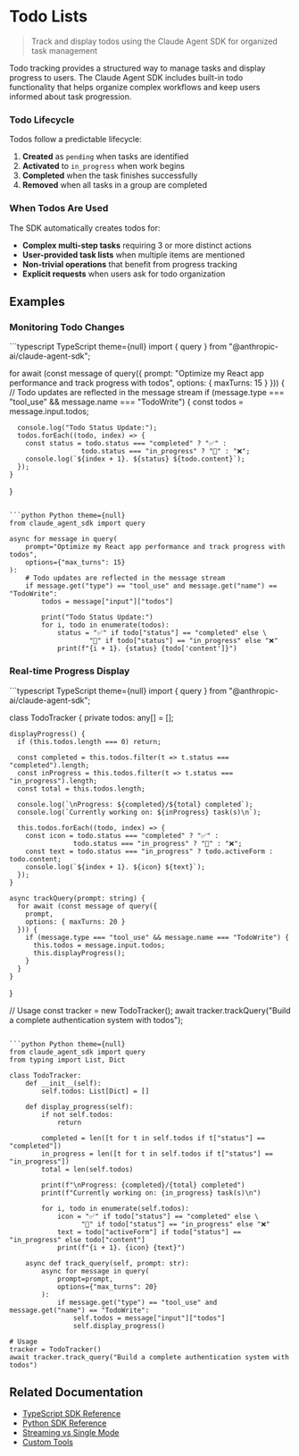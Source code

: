 # Todo Lists

> Track and display todos using the Claude Agent SDK for organized task management

Todo tracking provides a structured way to manage tasks and display progress to users. The Claude Agent SDK includes built-in todo functionality that helps organize complex workflows and keep users informed about task progression.

### Todo Lifecycle

Todos follow a predictable lifecycle:

1. **Created** as `pending` when tasks are identified
2. **Activated** to `in_progress` when work begins
3. **Completed** when the task finishes successfully
4. **Removed** when all tasks in a group are completed

### When Todos Are Used

The SDK automatically creates todos for:

* **Complex multi-step tasks** requiring 3 or more distinct actions
* **User-provided task lists** when multiple items are mentioned
* **Non-trivial operations** that benefit from progress tracking
* **Explicit requests** when users ask for todo organization

## Examples

### Monitoring Todo Changes

<CodeGroup>
  ```typescript TypeScript theme={null}
  import { query } from "@anthropic-ai/claude-agent-sdk";

  for await (const message of query({
    prompt: "Optimize my React app performance and track progress with todos",
    options: { maxTurns: 15 }
  })) {
    // Todo updates are reflected in the message stream
    if (message.type === "tool_use" && message.name === "TodoWrite") {
      const todos = message.input.todos;
      
      console.log("Todo Status Update:");
      todos.forEach((todo, index) => {
        const status = todo.status === "completed" ? "✅" : 
                      todo.status === "in_progress" ? "🔧" : "❌";
        console.log(`${index + 1}. ${status} ${todo.content}`);
      });
    }
  }
  ```

  ```python Python theme={null}
  from claude_agent_sdk import query

  async for message in query(
      prompt="Optimize my React app performance and track progress with todos",
      options={"max_turns": 15}
  ):
      # Todo updates are reflected in the message stream
      if message.get("type") == "tool_use" and message.get("name") == "TodoWrite":
          todos = message["input"]["todos"]
          
          print("Todo Status Update:")
          for i, todo in enumerate(todos):
              status = "✅" if todo["status"] == "completed" else \
                      "🔧" if todo["status"] == "in_progress" else "❌"
              print(f"{i + 1}. {status} {todo['content']}")
  ```
</CodeGroup>

### Real-time Progress Display

<CodeGroup>
  ```typescript TypeScript theme={null}
  import { query } from "@anthropic-ai/claude-agent-sdk";

  class TodoTracker {
    private todos: any[] = [];
    
    displayProgress() {
      if (this.todos.length === 0) return;
      
      const completed = this.todos.filter(t => t.status === "completed").length;
      const inProgress = this.todos.filter(t => t.status === "in_progress").length;
      const total = this.todos.length;
      
      console.log(`\nProgress: ${completed}/${total} completed`);
      console.log(`Currently working on: ${inProgress} task(s)\n`);
      
      this.todos.forEach((todo, index) => {
        const icon = todo.status === "completed" ? "✅" : 
                    todo.status === "in_progress" ? "🔧" : "❌";
        const text = todo.status === "in_progress" ? todo.activeForm : todo.content;
        console.log(`${index + 1}. ${icon} ${text}`);
      });
    }
    
    async trackQuery(prompt: string) {
      for await (const message of query({
        prompt,
        options: { maxTurns: 20 }
      })) {
        if (message.type === "tool_use" && message.name === "TodoWrite") {
          this.todos = message.input.todos;
          this.displayProgress();
        }
      }
    }
  }

  // Usage
  const tracker = new TodoTracker();
  await tracker.trackQuery("Build a complete authentication system with todos");
  ```

  ```python Python theme={null}
  from claude_agent_sdk import query
  from typing import List, Dict

  class TodoTracker:
      def __init__(self):
          self.todos: List[Dict] = []
      
      def display_progress(self):
          if not self.todos:
              return
          
          completed = len([t for t in self.todos if t["status"] == "completed"])
          in_progress = len([t for t in self.todos if t["status"] == "in_progress"])
          total = len(self.todos)
          
          print(f"\nProgress: {completed}/{total} completed")
          print(f"Currently working on: {in_progress} task(s)\n")
          
          for i, todo in enumerate(self.todos):
              icon = "✅" if todo["status"] == "completed" else \
                    "🔧" if todo["status"] == "in_progress" else "❌"
              text = todo["activeForm"] if todo["status"] == "in_progress" else todo["content"]
              print(f"{i + 1}. {icon} {text}")
      
      async def track_query(self, prompt: str):
          async for message in query(
              prompt=prompt,
              options={"max_turns": 20}
          ):
              if message.get("type") == "tool_use" and message.get("name") == "TodoWrite":
                  self.todos = message["input"]["todos"]
                  self.display_progress()

  # Usage
  tracker = TodoTracker()
  await tracker.track_query("Build a complete authentication system with todos")
  ```
</CodeGroup>

## Related Documentation

* [TypeScript SDK Reference](/en/api/agent-sdk/typescript)
* [Python SDK Reference](/en/api/agent-sdk/python)
* [Streaming vs Single Mode](/en/api/agent-sdk/streaming-vs-single-mode)
* [Custom Tools](/en/api/agent-sdk/custom-tools)

